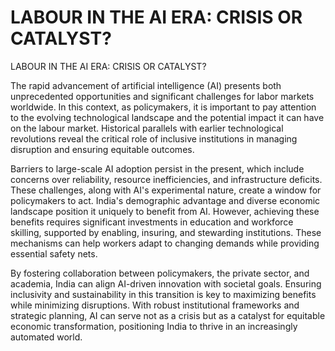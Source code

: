 # LABOUR IN THE AI ERA: CRISIS OR CATALYST?

LABOUR IN THE AI ERA: CRISIS OR CATALYST?

<!-- image -->

The rapid advancement of artificial intelligence (AI) presents both unprecedented opportunities  and  significant  challenges  for  labor  markets  worldwide.  In this context, as policymakers, it is important to pay attention to the evolving technological  landscape  and  the  potential  impact  it  can  have  on  the  labour market.  Historical  parallels  with  earlier  technological  revolutions  reveal  the critical  role  of  inclusive  institutions  in  managing  disruption  and  ensuring equitable outcomes.

Barriers  to  large-scale  AI  adoption  persist  in  the  present,  which  include concerns  over  reliability,  resource  inefficiencies,  and  infrastructure  deficits. These  challenges,  along  with  AI's  experimental  nature,  create  a  window  for policymakers  to  act.  India's  demographic  advantage  and  diverse  economic landscape  position  it  uniquely  to  benefit  from  AI.  However,  achieving  these benefits requires significant investments in education and workforce skilling, supported by enabling, insuring, and stewarding institutions. These mechanisms can help workers adapt to changing demands while providing essential safety nets.

By  fostering  collaboration  between  policymakers,  the  private  sector,  and academia, India can align AI-driven innovation with societal goals. Ensuring inclusivity and sustainability in this transition is key to maximizing benefits while minimizing  disruptions.  With  robust  institutional  frameworks  and  strategic planning, AI can serve not as a crisis but as a catalyst for equitable economic transformation, positioning India to thrive in an increasingly automated world.

##